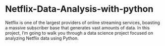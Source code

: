 # Netflix-Data-Analysis-with-python
Netflix is one of the largest providers of online streaming services, boasting a massive subscriber base that generates vast amounts of data. In this project, I’m going to walk you through a data science project focused on analyzing Netflix data using Python.

